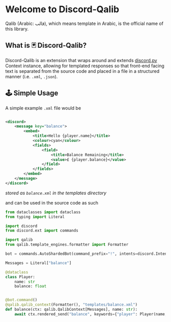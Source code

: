 # Welcome to Discord-Qalib

Qalib (Arabic: قالب), which means template in Arabic, is the official name of this library.

## What is :black_joker: Discord-Qalib?

Discord-Qalib is an extension that wraps around and extends [discord.py](https://github.com/Rapptz/discord.py) Context
instance, allowing for templated responses so that front-end facing text is separated from the source code and placed in
a file in a structured manner (i.e. ``.xml``, ``.json``).

## :joystick: Simple Usage

A simple example ``.xml`` file would be

```xml

<discord>
    <message key="balance">
        <embed>
            <title>Hello {player.name}</title>
            <colour>cyan</colour>
            <fields>
                <field>
                    <title>Balance Remaining</title>
                    <value>£ {player.balance}</value>
                </field>
            </fields>
        </embed>
    </message>
</discord>
```

_stored as ``balance.xml`` in the templates directory_

and can be used in the source code as such

```py
from dataclasses import dataclass
from typing import Literal

import discord
from discord.ext import commands

import qalib
from qalib.template_engines.formatter import Formatter

bot = commands.AutoShardedBot(command_prefix="!", intents=discord.Intents.all())

Messages = Literal["balance"]

@dataclass
class Player:
    name: str
    balance: float


@bot.command()
@qalib.qalib_context(Formatter(), "templates/balance.xml")
def balance(ctx: qalib.QalibContext[Messages], name: str):
    await ctx.rendered_send("balance", keywords={"player": Player(name, 1000.0)})

```


